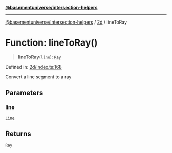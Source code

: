 [**@basementuniverse/intersection-helpers**](../../README.md)

***

[@basementuniverse/intersection-helpers](../../README.md) / [2d](../README.md) / lineToRay

# Function: lineToRay()

> **lineToRay**(`line`): [`Ray`](../types/type-aliases/Ray.md)

Defined in: [2d/index.ts:168](https://github.com/basementuniverse/intersection-helpers/blob/3a364a58f0714fe52065b40529091d774e3a1a50/src/2d/index.ts#L168)

Convert a line segment to a ray

## Parameters

### line

[`Line`](../types/type-aliases/Line.md)

## Returns

[`Ray`](../types/type-aliases/Ray.md)
